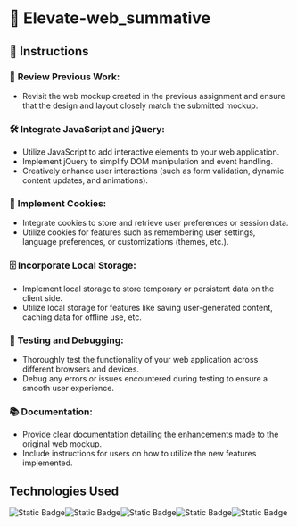 # 🌟 **Elevate-web_summative**

## 📝 **Instructions**

### 🔄 **Review Previous Work:**
- Revisit the web mockup created in the previous assignment and ensure that the design and layout closely match the submitted mockup.

### 🛠️ **Integrate JavaScript and jQuery:**
- Utilize JavaScript to add interactive elements to your web application.
- Implement jQuery to simplify DOM manipulation and event handling.
- Creatively enhance user interactions (such as form validation, dynamic content updates, and animations).

### 🍪 **Implement Cookies:**
- Integrate cookies to store and retrieve user preferences or session data.
- Utilize cookies for features such as remembering user settings, language preferences, or customizations (themes, etc.).

### 🗄️ **Incorporate Local Storage:**
- Implement local storage to store temporary or persistent data on the client side.
- Utilize local storage for features like saving user-generated content, caching data for offline use, etc.

### 🧪 **Testing and Debugging:**
- Thoroughly test the functionality of your web application across different browsers and devices.
- Debug any errors or issues encountered during testing to ensure a smooth user experience.

### 📚 **Documentation:**
- Provide clear documentation detailing the enhancements made to the original web mockup.
- Include instructions for users on how to utilize the new features implemented.


## Technologies Used
![Static Badge](https://img.shields.io/badge/Javascript-darkgreen?logo=Javascript)![Static Badge](https://img.shields.io/badge/Bootstrap-violet?logo=Bootstrap)![Static Badge](https://img.shields.io/badge/CSS3-blue?logo=CSS3&logoColor=blue&labelColor=white)![Static Badge](https://img.shields.io/badge/HTML5-orange?logo=HTML5&logoColor=orange&labelColor=white)![Static Badge](https://img.shields.io/badge/SCSS-pink)






